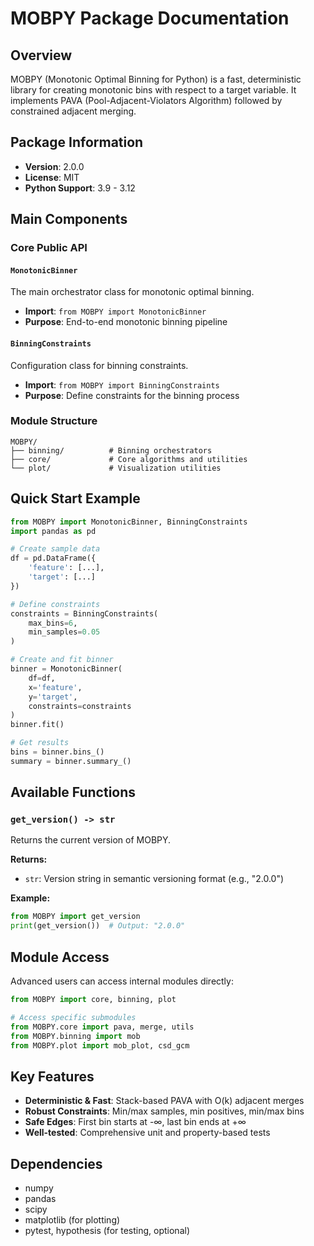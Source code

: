 # MOBPY Package Documentation

## Overview
MOBPY (Monotonic Optimal Binning for Python) is a fast, deterministic library for creating monotonic bins with respect to a target variable. It implements PAVA (Pool-Adjacent-Violators Algorithm) followed by constrained adjacent merging.

## Package Information
- **Version**: 2.0.0
- **License**: MIT
- **Python Support**: 3.9 - 3.12

## Main Components

### Core Public API

#### `MonotonicBinner`
The main orchestrator class for monotonic optimal binning.
- **Import**: `from MOBPY import MonotonicBinner`
- **Purpose**: End-to-end monotonic binning pipeline

#### `BinningConstraints`
Configuration class for binning constraints.
- **Import**: `from MOBPY import BinningConstraints`
- **Purpose**: Define constraints for the binning process

### Module Structure

```
MOBPY/
├── binning/          # Binning orchestrators
├── core/             # Core algorithms and utilities
└── plot/             # Visualization utilities
```

## Quick Start Example

```python
from MOBPY import MonotonicBinner, BinningConstraints
import pandas as pd

# Create sample data
df = pd.DataFrame({
    'feature': [...],
    'target': [...]
})

# Define constraints
constraints = BinningConstraints(
    max_bins=6,
    min_samples=0.05
)

# Create and fit binner
binner = MonotonicBinner(
    df=df, 
    x='feature', 
    y='target',
    constraints=constraints
)
binner.fit()

# Get results
bins = binner.bins_()
summary = binner.summary_()
```

## Available Functions

### `get_version() -> str`
Returns the current version of MOBPY.

**Returns:**
- `str`: Version string in semantic versioning format (e.g., "2.0.0")

**Example:**
```python
from MOBPY import get_version
print(get_version())  # Output: "2.0.0"
```

## Module Access
Advanced users can access internal modules directly:

```python
from MOBPY import core, binning, plot

# Access specific submodules
from MOBPY.core import pava, merge, utils
from MOBPY.binning import mob
from MOBPY.plot import mob_plot, csd_gcm
```

## Key Features
- **Deterministic & Fast**: Stack-based PAVA with O(k) adjacent merges
- **Robust Constraints**: Min/max samples, min positives, min/max bins
- **Safe Edges**: First bin starts at -∞, last bin ends at +∞
- **Well-tested**: Comprehensive unit and property-based tests

## Dependencies
- numpy
- pandas  
- scipy
- matplotlib (for plotting)
- pytest, hypothesis (for testing, optional)
